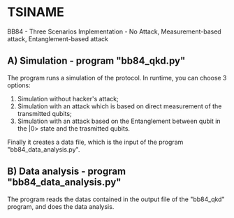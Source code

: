 # TSINAME
BB84 - Three Scenarios Implementation - No Attack, Measurement-based attack, Entanglement-based attack

A) Simulation - program "bb84_qkd.py"
------------------------------------
The program runs a simulation of the protocol. In runtime, you can choose 3 options:
1. Simulation without hacker's attack;
2. Simulation with an attack which is based on direct measurement of the transmitted qubits;
3. Simulation with an attack based on the Entanglement between qubit in the |0> state and the trasmitted qubits.

Finally it creates a data file, which is the input of the program "bb84_data_analysis.py".

B) Data analysis - program "bb84_data_analysis.py"
-------------------------------------------------
The program reads the datas contained in the output file of the "bb84_qkd" program, and does the data analysis.

